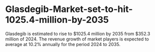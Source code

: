 # Glasdegib-Market-set-to-hit-1025.4-million-by-2035
Glasdegib is estimated to rise to $1025.4 million by 2035 from $352.3 million of 2024. The revenue growth of market players is expected to average at 10.2% annually for the period 2024 to 2035.
